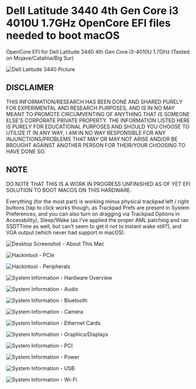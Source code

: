 <p align="center">

# Dell Latitude 3440 4th Gen Core i3 4010U 1.7GHz OpenCore EFI files needed to boot macOS
OpenCore EFI for Dell Latitude 3440 4th Gen Core i3-4010U 1.7GHz (Tested on Mojave/Catalina/Big Sur)

![Dell Latitude 3440 Picture](https://www.tech-bazaar.com/wp-content/uploads/2019/03/Dell-Latitude-3440-Core-i5-4210u.jpg)

## DISCLAIMER

THIS INFORMATION/RESEARCH HAS BEEN DONE AND SHARED PURELY FOR EXPERIMENTAL AND RESEARCH PURPOSES, AND IS IN NO MAY MEANT TO PROMOTE CIRCUMVENTING OF ANYTHING THAT IS SOMEONE ELSE'S CORPORATE PRIVATE PROPERTY. THE INFORMATION LISTED HERE IS PURELY FOR EDUCATIONAL PURPOSES AND SHOULD YOU CHOOSE TO UTILIZE IT IN ANY WAY, I AM IN NO WAY RESPONSIBLE FOR ANY INJUNCTIONS/PROBLEMS THAT MAY OR MAY NOT ARISE AND/OR BE BROUGHT AGAINST ANOTHER PERSON FOR THEIR/YOUR CHOOSING TO HAVE DONE SO.


## NOTE

DO NOTE THAT THIS IS A WORK IN PROGRESS UNFINISHED AS OF YET EFI SOLUTION TO BOOT MACOS ON THIS HARDWARE.

Everything (for the most part) is working minus physical trackpad left / right buttons (tap to click works though, as Trackpad Prefs are present in System Preferences, and you can also turn on dragging via Trackpad Options in Accessbility), Sleep/Wake (as I've applied the proper AML patching and ran SSDTTime as well, but can't seem to get it not to instant wake still?), and VGA output (which never had support in macOS).

![Desktop Screenshot - About This Mac](Screenshots/01.png?raw=true "Desktop Screenshot - About This Mac")

![Hackintool - PCIe](Screenshots/02.png?raw=true "Hackintool - PCIe")

![Hackintool - Peripherals](Screenshots/03.png?raw=true "Hackintool - Peripherals")

![System Information - Hardware Overview](Screenshots/04.png?raw=true "System Information - Hardware Overview")

![System Information - Audio](Screenshots/05.png?raw=true "System Information - Audio")

![System Information - Bluetooth](Screenshots/06.png?raw=true "System Information - Bluetooth")

![System Information - Camera](Screenshots/07.png?raw=true "System Information - Camera")

![System Information - Ethernet Cards](Screenshots/08.png?raw=true "System Information - Ethernet Cards")

![System Information - Graphics/Displays](Screenshots/09.png?raw=true "System Information - Graphics/Displays")

![System Information - PCI](Screenshots/10.png?raw=true "System Information - PCI")

![System Information - Power](Screenshots/11.png?raw=true "System Information - Power")

![System Information - USB](Screenshots/12.png?raw=true "System Information - USB")

![System Information - Wi-Fi](Screenshots/13.png?raw=true "System Information - Wi-Fi")
